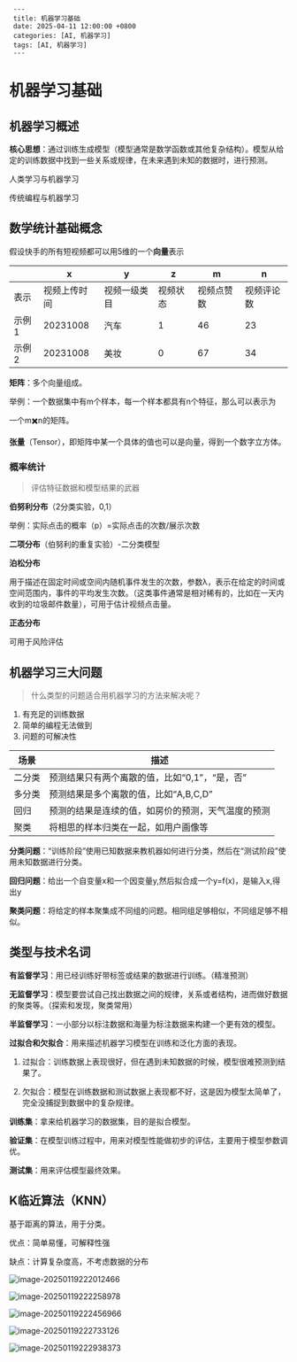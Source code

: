 ```
 ---
 title: 机器学习基础
 date: 2025-04-11 12:00:00 +0800
 categories: [AI, 机器学习]
 tags: [AI, 机器学习]
 ---
```

# 机器学习基础

## 机器学习概述

**核心思想**：通过训练生成模型（模型通常是数学函数或其他复杂结构）。模型从给定的训练数据中找到一些关系或规律，在未来遇到未知的数据时，进行预测。

人类学习与机器学习

传统编程与机器学习

## 数学统计基础概念

假设快手的所有短视频都可以用5维的一个**向量**表示

|       | x            | y            | z        | m          | n          |
| ----- | ------------ | ------------ | -------- | ---------- | ---------- |
| 表示  | 视频上传时间 | 视频一级类目 | 视频状态 | 视频点赞数 | 视频评论数 |
| 示例1 | 20231008     | 汽车         | 1        | 46         | 23         |
| 示例2 | 20231008     | 美妆         | 0        | 67         | 34         |

**矩阵**：多个向量组成。

举例：一个数据集中有m个样本，每一个样本都具有n个特征，那么可以表示为

一个m✖️n的矩阵。

**张量**（Tensor），即矩阵中某一个具体的值也可以是向量，得到一个数字立方体。

### 概率统计

> 评估特征数据和模型结果的武器

**伯努利分布**（2分类实验，0,1）

举例：实际点击的概率（p）=实际点击的次数/展示次数

**二项分布**（伯努利的重复实验）-二分类模型

**泊松分布**

用于描述在固定时间或空间内随机事件发生的次数，参数λ，表示在给定的时间或空间范围内，事件的平均发生次数。（这类事件通常是相对稀有的，比如在一天内收到的垃圾邮件数量），可用于估计视频点击量。

**正态分布**

可用于风险评估

## 机器学习三大问题

>  什么类型的问题适合用机器学习的方法来解决呢？

1. 有充足的训练数据
2. 简单的编程无法做到
3. 问题的可解决性

| 场景   | 描述                                               |
| ------ | -------------------------------------------------- |
| 二分类 | 预测结果只有两个离散的值，比如“0,1”，“是，否”      |
| 多分类 | 预测结果是多个离散的值，比如“A,B,C,D”              |
| 回归   | 预测的结果是连续的值，如房价的预测，天气温度的预测 |
| 聚类   | 将相思的样本归类在一起，如用户画像等               |

**分类问题**：“训练阶段”使用已知数据来教机器如何进行分类，然后在“测试阶段”使用未知数据进行分类。

**回归问题**：给出一个自变量x和一个因变量y,然后拟合成一个y=f(x)，是输入x,得出y

**聚类问题**：将给定的样本聚集成不同组的问题。相同组足够相似，不同组足够不相似。

## 类型与技术名词

**有监督学习**：用已经训练好带标签或结果的数据进行训练。（精准预测）

**无监督学习**：模型要尝试自己找出数据之间的规律，关系或者结构，进而做好数据的聚类等。（探索和发现，聚类常用）

**半监督学习**：一小部分以标注数据和海量为标注数据来构建一个更有效的模型。

**过拟合和欠拟合**：用来描述机器学习模型在训练和泛化方面的表现。

1. 过拟合：训练数据上表现很好，但在遇到未知数据的时候，模型很难预测到结果了。

2. 欠拟合：模型在训练数据和测试数据上表现都不好，这是因为模型太简单了，完全没捕捉到数据中的复杂规律。

**训练集**：拿来给机器学习的数据集，目的是拟合模型。

**验证集**：在模型训练过程中，用来对模型性能做初步的评估，主要用于模型参数调优。

**测试集**：用来评估模型最终效果。



## K临近算法（KNN）

基于距离的算法，用于分类。

优点：简单易懂，可解释性强

缺点：计算复杂度高，不考虑数据的分布

![image-20250119222012466](https://cdn.jsdelivr.net/gh/Zsl-w/ImgRepo@master/image-20250119222012466.png)

![image-20250119222258978](https://cdn.jsdelivr.net/gh/Zsl-w/ImgRepo@master/image-20250119222258978.png)



![image-20250119222456966](https://cdn.jsdelivr.net/gh/Zsl-w/ImgRepo@master/image-20250119222456966.png)



![image-20250119222733126](https://cdn.jsdelivr.net/gh/Zsl-w/ImgRepo@master/image-20250119222733126.png)

![image-20250119222938373](https://cdn.jsdelivr.net/gh/Zsl-w/ImgRepo@master/image-20250119222938373.png)